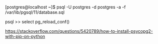 
[postgres@localhost ~]$ psql -U postgres -d postgres -a -f /var/lib/pgsql/11/database.sql

psql >> select pg_reload_conf()


https://stackoverflow.com/questions/5420789/how-to-install-psycopg2-with-pip-on-python

